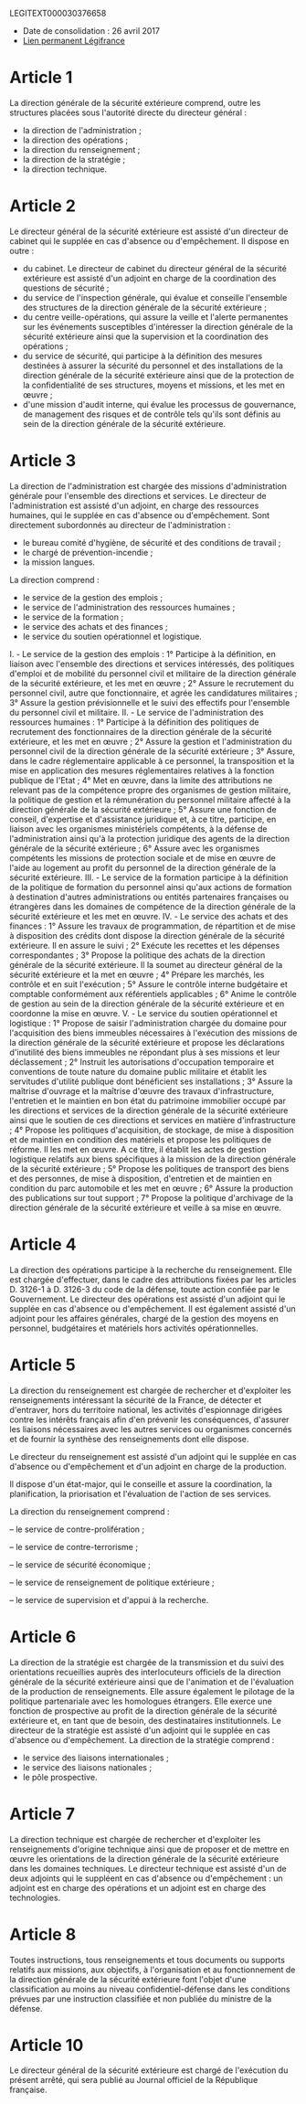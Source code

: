 LEGITEXT000030376658

- Date de consolidation : 26 avril 2017
- [Lien permanent Légifrance](https://www.legifrance.gouv.fr/affichCode.do?cidTexte=JORFTEXT000030375775&dateTexte=20170426)


# Article 1

La direction générale de la sécurité extérieure comprend, outre les structures placées sous l'autorité directe du directeur général :

- la direction de l'administration ;
- la direction des opérations ;
- la direction du renseignement ;
- la direction de la stratégie ;
- la direction technique.


# Article 2

Le directeur général de la sécurité extérieure est assisté d'un directeur de cabinet qui le supplée en cas d'absence ou d'empêchement. Il dispose en outre :

- du cabinet. Le directeur de cabinet du directeur général de la sécurité extérieure est assisté d'un adjoint en charge de la coordination des questions de sécurité ;
- du service de l'inspection générale, qui évalue et conseille l'ensemble des structures de la direction générale de la sécurité extérieure ;
- du centre veille-opérations, qui assure la veille et l'alerte permanentes sur les événements susceptibles d'intéresser la direction générale de la sécurité extérieure ainsi que la supervision et la coordination des opérations ;
- du service de sécurité, qui participe à la définition des mesures destinées à assurer la sécurité du personnel et des installations de la direction générale de la sécurité extérieure ainsi que de la protection de la confidentialité de ses structures, moyens et missions, et les met en œuvre ;
- d'une mission d'audit interne, qui évalue les processus de gouvernance, de management des risques et de contrôle tels qu'ils sont définis au sein de la direction générale de la sécurité extérieure.


# Article 3

La direction de l'administration est chargée des missions d'administration générale pour l'ensemble des directions et services.
Le directeur de l'administration est assisté d'un adjoint, en charge des ressources humaines, qui le supplée en cas d'absence ou d'empêchement.
Sont directement subordonnés au directeur de l'administration :

- le bureau comité d'hygiène, de sécurité et des conditions de travail ;
- le chargé de prévention-incendie ;
- la mission langues.

La direction comprend :

- le service de la gestion des emplois ;
- le service de l'administration des ressources humaines ;
- le service de la formation ;
- le service des achats et des finances ;
- le service du soutien opérationnel et logistique.

I. - Le service de la gestion des emplois :
1° Participe à la définition, en liaison avec l'ensemble des directions et services intéressés, des politiques d'emploi et de mobilité du personnel civil et militaire de la direction générale de la sécurité extérieure, et les met en œuvre ;
2° Assure le recrutement du personnel civil, autre que fonctionnaire, et agrée les candidatures militaires ;
3° Assure la gestion prévisionnelle et le suivi des effectifs pour l'ensemble du personnel civil et militaire.
II. - Le service de l'administration des ressources humaines :
1° Participe à la définition des politiques de recrutement des fonctionnaires de la direction générale de la sécurité extérieure, et les met en œuvre ;
2° Assure la gestion et l'administration du personnel civil de la direction générale de la sécurité extérieure ;
3° Assure, dans le cadre réglementaire applicable à ce personnel, la transposition et la mise en application des mesures réglementaires relatives à la fonction publique de l'Etat ;
4° Met en œuvre, dans la limite des attributions ne relevant pas de la compétence propre des organismes de gestion militaire, la politique de gestion et la rémunération du personnel militaire affecté à la direction générale de la sécurité extérieure ;
5° Assure une fonction de conseil, d'expertise et d'assistance juridique et, à ce titre, participe, en liaison avec les organismes ministériels compétents, à la défense de l'administration ainsi qu'à la protection juridique des agents de la direction générale de la sécurité extérieure ;
6° Assure avec les organismes compétents les missions de protection sociale et de mise en œuvre de l'aide au logement au profit du personnel de la direction générale de la sécurité extérieure.
III. - Le service de la formation participe à la définition de la politique de formation du personnel ainsi qu'aux actions de formation à destination d'autres administrations ou entités partenaires françaises ou étrangères dans les domaines de compétence de la direction générale de la sécurité extérieure et les met en œuvre.
IV. - Le service des achats et des finances :
1° Assure les travaux de programmation, de répartition et de mise à disposition des crédits dont dispose la direction générale de la sécurité extérieure. Il en assure le suivi ;
2° Exécute les recettes et les dépenses correspondantes ;
3° Propose la politique des achats de la direction générale de la sécurité extérieure. Il la soumet au directeur général de la sécurité extérieure et la met en œuvre ;
4° Prépare les marchés, les contrôle et en suit l'exécution ;
5° Assure le contrôle interne budgétaire et comptable conformément aux référentiels applicables ;
6° Anime le contrôle de gestion au sein de la direction générale de la sécurité extérieure et en coordonne la mise en œuvre.
V. - Le service du soutien opérationnel et logistique :
1° Propose de saisir l'administration chargée du domaine pour l'acquisition des biens immeubles nécessaires à l'exécution des missions de la direction générale de la sécurité extérieure et propose les déclarations d'inutilité des biens immeubles ne répondant plus à ses missions et leur déclassement ;
2° Instruit les autorisations d'occupation temporaire et conventions de toute nature du domaine public militaire et établit les servitudes d'utilité publique dont bénéficient ses installations ;
3° Assure la maîtrise d'ouvrage et la maîtrise d'œuvre des travaux d'infrastructure, l'entretien et le maintien en bon état du patrimoine immobilier occupé par les directions et services de la direction générale de la sécurité extérieure ainsi que le soutien de ces directions et services en matière d'infrastructure ;
4° Propose les politiques d'acquisition, de stockage, de mise à disposition et de maintien en condition des matériels et propose les politiques de réforme. Il les met en œuvre. A ce titre, il établit les actes de gestion logistique relatifs aux biens spécifiques à la mission de la direction générale de la sécurité extérieure ;
5° Propose les politiques de transport des biens et des personnes, de mise à disposition, d'entretien et de maintien en condition du parc automobile et les met en œuvre ;
6° Assure la production des publications sur tout support ;
7° Propose la politique d'archivage de la direction générale de la sécurité extérieure et veille à sa mise en œuvre.


# Article 4

La direction des opérations participe à la recherche du renseignement. Elle est chargée d'effectuer, dans le cadre des attributions fixées par les articles D. 3126-1 à D. 3126-3 du code de la défense, toute action confiée par le Gouvernement.
Le directeur des opérations est assisté d'un adjoint qui le supplée en cas d'absence ou d'empêchement. Il est également assisté d'un adjoint pour les affaires générales, chargé de la gestion des moyens en personnel, budgétaires et matériels hors activités opérationnelles.


# Article 5

La direction du renseignement est chargée de rechercher et d'exploiter les renseignements intéressant la sécurité de la France, de détecter et d'entraver, hors du territoire national, les activités d'espionnage dirigées contre les intérêts français afin d'en prévenir les conséquences, d'assurer les liaisons nécessaires avec les autres services ou organismes concernés et de fournir la synthèse des renseignements dont elle dispose.

Le directeur du renseignement est assisté d'un adjoint qui le supplée en cas d'absence ou d'empêchement et d'un adjoint en charge de la production.

Il dispose d'un état-major, qui le conseille et assure la coordination, la planification, la priorisation et l'évaluation de l'action de ses services.

La direction du renseignement comprend :

– le service de contre-prolifération ;

– le service de contre-terrorisme ;

– le service de sécurité économique ;

– le service de renseignement de politique extérieure ;

– le service de supervision et d'appui à la recherche.


# Article 6

La direction de la stratégie est chargée de la transmission et du suivi des orientations recueillies auprès des interlocuteurs officiels de la direction générale de la sécurité extérieure ainsi que de l'animation et de l'évaluation de la production de renseignements. Elle assure également le pilotage de la politique partenariale avec les homologues étrangers.
Elle exerce une fonction de prospective au profit de la direction générale de la sécurité extérieure et, en tant que de besoin, des destinataires institutionnels.
Le directeur de la stratégie est assisté d'un adjoint qui le supplée en cas d'absence ou d'empêchement.
La direction de la stratégie comprend :

- le service des liaisons internationales ;
- le service des liaisons nationales ;
- le pôle prospective.


# Article 7

La direction technique est chargée de rechercher et d'exploiter les renseignements d'origine technique ainsi que de proposer et de mettre en œuvre les orientations de la direction générale de la sécurité extérieure dans les domaines techniques.
Le directeur technique est assisté d'un de deux adjoints qui le suppléent en cas d'absence ou d'empêchement : un adjoint est en charge des opérations et un adjoint est en charge des technologies.


# Article 8

Toutes instructions, tous renseignements et tous documents ou supports relatifs aux missions, aux objectifs, à l'organisation et au fonctionnement de la direction générale de la sécurité extérieure font l'objet d'une classification au moins au niveau confidentiel-défense dans les conditions prévues par une instruction classifiée et non publiée du ministre de la défense.


# Article 10

Le directeur général de la sécurité extérieure est chargé de l'exécution du présent arrêté, qui sera publié au Journal officiel de la République française.


